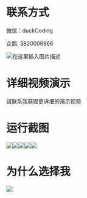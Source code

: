 # 联系方式

微信：duckCoding

企鹅: 3820006966

![在这里插入图片描述](http://upload.cxycsx.vip/91ab4bcb4f2c4c6db86365bb6d6e9c62.jpeg)

# 详细视频演示

请联系我获取更详细的演示视频

# 运行截图

![](http://www.bysj52.com/uploadfile/ueditor/image/202306/%E6%AF%95%E8%AE%BEweixin296%E8%87%AA%E9%A9%BE%E6%B8%B8%E6%8B%BC%E5%9B%A2%E5%B0%8F%E7%A8%8B%E5%BA%8F%E7%9A%84+ssm%E6%AF%95%E4%B8%9A%E8%AE%BE%E8%AE%A1/1.png)![](http://www.bysj52.com/uploadfile/ueditor/image/202306/%E6%AF%95%E8%AE%BEweixin296%E8%87%AA%E9%A9%BE%E6%B8%B8%E6%8B%BC%E5%9B%A2%E5%B0%8F%E7%A8%8B%E5%BA%8F%E7%9A%84+ssm%E6%AF%95%E4%B8%9A%E8%AE%BE%E8%AE%A1/4.png)![](http://www.bysj52.com/uploadfile/ueditor/image/202306/%E6%AF%95%E8%AE%BEweixin296%E8%87%AA%E9%A9%BE%E6%B8%B8%E6%8B%BC%E5%9B%A2%E5%B0%8F%E7%A8%8B%E5%BA%8F%E7%9A%84+ssm%E6%AF%95%E4%B8%9A%E8%AE%BE%E8%AE%A1/5.png)![](http://www.bysj52.com/uploadfile/ueditor/image/202306/%E6%AF%95%E8%AE%BEweixin296%E8%87%AA%E9%A9%BE%E6%B8%B8%E6%8B%BC%E5%9B%A2%E5%B0%8F%E7%A8%8B%E5%BA%8F%E7%9A%84+ssm%E6%AF%95%E4%B8%9A%E8%AE%BE%E8%AE%A1/2.png)![](http://www.bysj52.com/uploadfile/ueditor/image/202306/%E6%AF%95%E8%AE%BEweixin296%E8%87%AA%E9%A9%BE%E6%B8%B8%E6%8B%BC%E5%9B%A2%E5%B0%8F%E7%A8%8B%E5%BA%8F%E7%9A%84+ssm%E6%AF%95%E4%B8%9A%E8%AE%BE%E8%AE%A1/3.png)

# 为什么选择我

![](http://upload.cxycsx.vip/%E7%A8%8B%E5%BA%8F%E8%AE%BE%E8%AE%A1.png)

